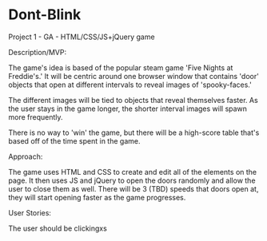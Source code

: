 # Dont-Blink

Project 1 - GA - HTML/CSS/JS+jQuery game

Description/MVP:

The game's idea is based of the popular steam game 'Five Nights at Freddie's.' It will be centric around one browser window that contains 'door' objects that open at different intervals to reveal images of 'spooky-faces.'

The different images will be tied to objects that reveal themselves faster. As the user stays in the game longer, the shorter interval images will spawn more frequently.

There is no way to 'win' the game, but there will be a high-score table that's based off of the time spent in the game.


Approach:

The game uses HTML and CSS to create and edit all of the elements on the page.  It then uses JS
and jQuery to open the doors randomly and allow the user to close them as well.  There will be 3 (TBD) speeds that doors open at, they will start opening faster as the game progresses.  

User Stories:

The user should be clickingxs
